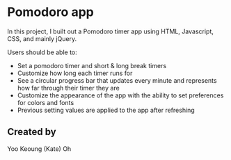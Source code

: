 # Pomodoro app

In this project, I built out a Pomodoro timer app using HTML, Javascript, CSS, and mainly jQuery.

Users should be able to:

- Set a pomodoro timer and short & long break timers
- Customize how long each timer runs for
- See a circular progress bar that updates every minute and represents how far through their timer they are
- Customize the appearance of the app with the ability to set preferences for colors and fonts
- Previous setting values are applied to the app after refreshing

## Created by

Yoo Keoung (Kate) Oh
